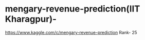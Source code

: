 # mengary-revenue-prediction(IIT Kharagpur)-
https://www.kaggle.com/c/mengary-revenue-prediction  Rank- 25
